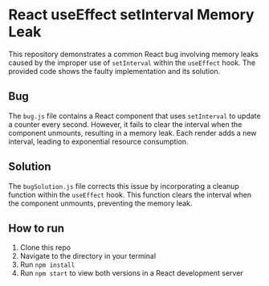 # React useEffect setInterval Memory Leak

This repository demonstrates a common React bug involving memory leaks caused by the improper use of `setInterval` within the `useEffect` hook.  The provided code shows the faulty implementation and its solution.

## Bug
The `bug.js` file contains a React component that uses `setInterval` to update a counter every second. However, it fails to clear the interval when the component unmounts, resulting in a memory leak.  Each render adds a new interval, leading to exponential resource consumption.

## Solution
The `bugSolution.js` file corrects this issue by incorporating a cleanup function within the `useEffect` hook. This function clears the interval when the component unmounts, preventing the memory leak.

## How to run

1. Clone this repo
2. Navigate to the directory in your terminal
3. Run `npm install`
4. Run `npm start` to view both versions in a React development server